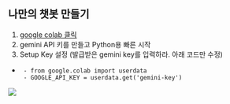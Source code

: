 ## 나만의 챗봇 만들기
1. [google colab 클릭](https://colab.research.google.com/)
2. gemini API 키를 만들고 Python용 빠른 시작
4. Setup Key 설정 (발급받은 gemini key를 입력하라. 아래 코드만 수정)
-      - from google.colab import userdata
       - GOOGLE_API_KEY = userdata.get('gemini-key')
   
![](https://images.unsplash.com/photo-1657276055907-1ebd236c9850?w=600&auto=format&fit=crop&q=60&ixlib=rb-4.1.0&ixid=M3wxMjA3fDB8MHxzZWFyY2h8MTZ8fGxhcmdlJTIwbGFuZ3VhZ2UlMjBtb2RlbCUyMHRyYW5zZm9ybWVyfGVufDB8fDB8fHww)
